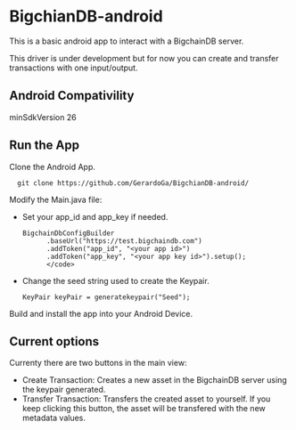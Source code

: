 # BigchianDB-android

This is a basic android app to interact with a BigchainDB server. 

This driver is under development but for now you can create and transfer transactions with one input/output.

## Android Compativility
minSdkVersion 26

## Run the App
Clone the Android App.

      git clone https://github.com/GerardoGa/BigchianDB-android/

Modify the Main.java file:
* Set your app_id and app_key if needed.

      BigchainDbConfigBuilder
            .baseUrl("https://test.bigchaindb.com")
            .addToken("app_id", "<your app id>")
            .addToken("app_key", "<your app key id>").setup();
            </code>                         
* Change the seed string used to create the Keypair.

      KeyPair keyPair = generatekeypair("Seed"); 

Build and install the app into your Android Device.

## Current options

Currenty there are two buttons in the main view:
* Create Transaction: Creates a new asset in the BigchainDB server using the keypair generated.
* Transfer Transaction: Transfers the created asset to yourself. If you keep clicking this button, the asset will be transfered with the new metadata values.


